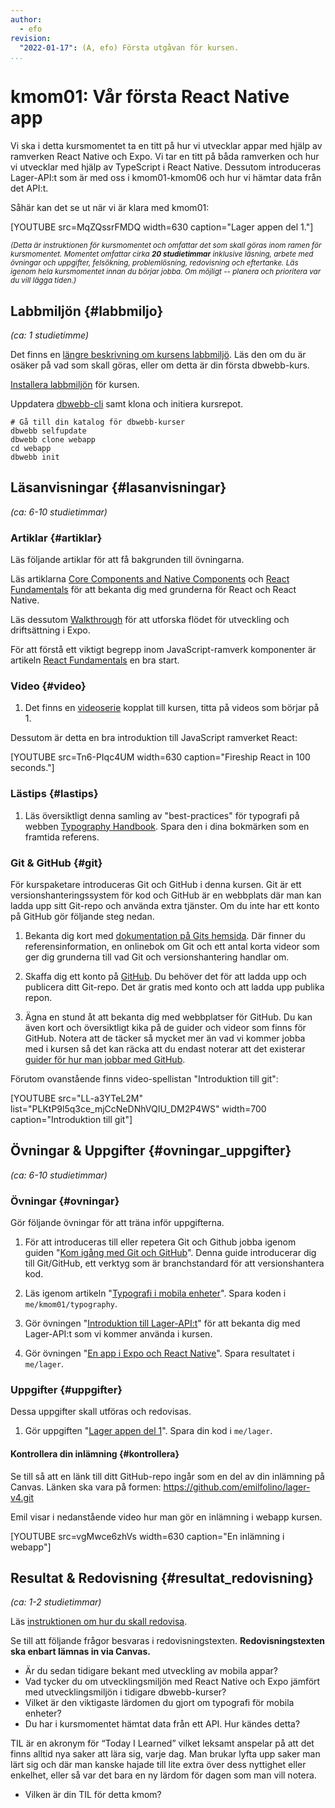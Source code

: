 ```yaml
---
author:
  - efo
revision:
  "2022-01-17": (A, efo) Första utgåvan för kursen.
...
```

kmom01: Vår första React Native app
==================================

Vi ska i detta kursmomentet ta en titt på hur vi utvecklar appar med hjälp av ramverken React Native och Expo. Vi tar en titt på båda ramverken och hur vi utvecklar med hjälp av TypeScript i React Native. Dessutom introduceras Lager-API:t som är med oss i kmom01-kmom06 och hur vi hämtar data från det API:t.



<!--more-->

Såhär kan det se ut när vi är klara med kmom01:

[YOUTUBE src=MqZQssrFMDQ width=630 caption="Lager appen del 1."]



<small><i>(Detta är instruktionen för kursmomentet och omfattar det som skall göras inom ramen för kursmomentet. Momentet omfattar cirka **20 studietimmar** inklusive läsning, arbete med övningar och uppgifter, felsökning, problemlösning, redovisning och eftertanke. Läs igenom hela kursmomentet innan du börjar jobba. Om möjligt -- planera och prioritera var du vill lägga tiden.)</i></small>



Labbmiljön  {#labbmiljo}
---------------------------------

*(ca: 1 studietimme)*

Det finns en [längre beskrivning om kursens labbmiljö](./../installera-labbmiljo). Läs den om du är osäker på vad som skall göras, eller om detta är din första dbwebb-kurs.

[Installera labbmiljön](kurser/webapp-v4/labbmiljo) för kursen.

Uppdatera [dbwebb-cli](dbwebb-cli) samt klona och initiera kursrepot.

```text
# Gå till din katalog för dbwebb-kurser
dbwebb selfupdate
dbwebb clone webapp
cd webapp
dbwebb init
```



Läsanvisningar  {#lasanvisningar}
---------------------------------

*(ca: 6-10 studietimmar)*



### Artiklar {#artiklar}

Läs följande artiklar för att få bakgrunden till övningarna.

Läs artiklarna [Core Components and Native Components](https://reactnative.dev/docs/intro-react-native-components) och [React Fundamentals](https://reactnative.dev/docs/intro-react) för att bekanta dig med grunderna för React och React Native.

Läs dessutom [Walkthrough](https://docs.expo.dev/introduction/walkthrough/) för att utforska flödet för utveckling och driftsättning i Expo.

För att förstå ett viktigt begrepp inom JavaScript-ramverk komponenter är artikeln [React Fundamentals](https://reactnative.dev/docs/intro-react) en bra start.



### Video  {#video}

1. Det finns en [videoserie](https://youtube.com/playlist?list=PLKtP9l5q3ce8Akmp6hSW78cDuHHNylpRG) kopplat till kursen, titta på videos som börjar på 1.

Dessutom är detta en bra introduktion till JavaScript ramverket React:

[YOUTUBE src=Tn6-PIqc4UM width=630 caption="Fireship React in 100 seconds."]



### Lästips {#lastips}

1. Läs översiktligt denna samling av "best-practices" för typografi på webben [Typography Handbook](http://typographyhandbook.com). Spara den i dina bokmärken som en framtida referens.



### Git & GitHub {#git}

För kurspaketare introduceras Git och GitHub i denna kursen. Git är ett versionshanteringssystem för kod och GitHub är en webbplats där man kan ladda upp sitt Git-repo och använda extra tjänster. Om du inte har ett konto på GitHub gör följande steg nedan.

1. Bekanta dig kort med [dokumentation på Gits hemsida](https://git-scm.com/doc). Där finner du referensinformation, en onlinebok om Git och ett antal korta videor som ger dig grunderna till vad Git och versionshantering handlar om.

1. Skaffa dig ett konto på [GitHub](https://github.com/). Du behöver det för att ladda upp och publicera ditt Git-repo. Det är gratis med konto och att ladda upp publika repon.

1. Ägna en stund åt att bekanta dig med webbplatser för GitHub. Du kan även kort och översiktligt kika på de guider och videor som finns för GitHub. Notera att de täcker så mycket mer än vad vi kommer jobba med i kursen så det kan räcka att du endast noterar att det existerar [guider för hur man jobbar med GitHub](https://guides.github.com/).

Förutom ovanstående finns video-spellistan "Introduktion till git":

[YOUTUBE src="LL-a3YTeL2M" list="PLKtP9l5q3ce_mjCcNeDNhVQIU_DM2P4WS" width=700 caption="Introduktion till git"]



Övningar & Uppgifter  {#ovningar_uppgifter}
-------------------------------------------

*(ca: 6-10 studietimmar)*



### Övningar {#ovningar}

Gör följande övningar för att träna inför uppgifterna.

1. För att introduceras till eller repetera Git och Github jobba igenom guiden "[Kom igång med Git och GitHub](guide/git)". Denna guide introducerar dig till Git/GitHub, ett verktyg som är branchstandard för att versionshantera kod.

1. Läs igenom artikeln "[Typografi i mobila enheter](kunskap/typografi-i-mobila-enheter)". Spara koden i `me/kmom01/typography`.

1. Gör övningen "[Introduktion till Lager-API:t](kunskap/introduktion-till-lager-api)" för att bekanta dig med Lager-API:t som vi kommer använda i kursen.

1. Gör övningen "[En app i Expo och React Native](kunskap/en-app-i-expo-och-react-native)". Spara resultatet i `me/lager`.



### Uppgifter {#uppgifter}

Dessa uppgifter skall utföras och redovisas.

1. Gör uppgiften "[Lager appen del 1](uppgift/lager-appen-del-1-v2)". Spara din kod i `me/lager`.



#### Kontrollera din inlämning {#kontrollera}

Se till så att en länk till ditt GitHub-repo ingår som en del av din inlämning på Canvas. Länken ska vara på formen: https://github.com/emilfolino/lager-v4.git

Emil visar i nedanstående video hur man gör en inlämning i webapp kursen.

[YOUTUBE src=vgMwce6zhVs width=630 caption="En inlämning i webapp"]



Resultat & Redovisning  {#resultat_redovisning}
-----------------------------------------------

*(ca: 1-2 studietimmar)*

Läs [instruktionen om hur du skall redovisa](./../redovisa).

Se till att följande frågor besvaras i redovisningstexten. __Redovisningstexten ska enbart lämnas in via Canvas.__

* Är du sedan tidigare bekant med utveckling av mobila appar?
* Vad tycker du om utvecklingsmiljön med React Native och Expo jämfört med utvecklingsmiljön i tidigare dbwebb-kurser?
* Vilket är den viktigaste lärdomen du gjort om typografi för mobila enheter?
* Du har i kursmomentet hämtat data från ett API. Hur kändes detta?

TIL är en akronym för “Today I Learned” vilket leksamt anspelar på att det finns alltid nya saker att lära sig, varje dag. Man brukar lyfta upp saker man lärt sig och där man kanske hajade till lite extra över dess nyttighet eller enkelhet, eller så var det bara en ny lärdom för dagen som man vill notera.

* Vilken är din TIL för detta kmom?
